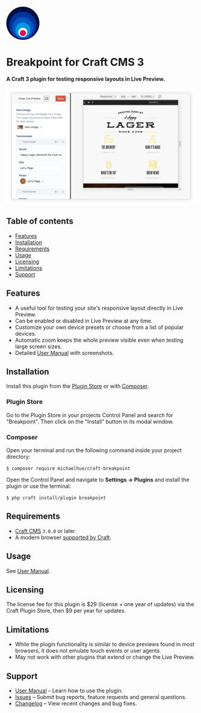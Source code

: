 ![Icon]

# Breakpoint for Craft CMS 3

**A Craft 3 plugin for testing responsive layouts in Live Preview.**

![Preview]

## Table of contents

-   [Features](#features)
-   [Installation](#installation)
-   [Requirements](#requirements)
-   [Usage](#usage)
-   [Licensing](#licensing)
-   [Limitations](#limitations)
-   [Support](#support)

## Features

-   A useful tool for testing your site's responsive layout directly in Live Preview.
-   Can be enabled or disabled in Live Preview at any time.
-   Customize your own device presets or choose from a list of popular devices.
-   Automatic zoom keeps the whole preview visible even when testing large screen sizes.
-   Detailed [User Manual] with screenshots.

## Installation

Install this plugin from the [Plugin Store](https://plugins.craftcms.com/breakpoint) or with [Composer](https://packagist.org/packages/michaelhue/craft-breakpoint).

### Plugin Store

Go to the Plugin Store in your projects Control Panel and search for "Breakpoint". Then click on the "Install" button in its modal window.

### Composer

Open your terminal and run the following command inside your project directory:

    $ composer require michaelhue/craft-breakpoint

Open the Control Panel and navigate to **Settings → Plugins** and install the plugin or use the terminal:

    $ php craft install/plugin breakpoint

## Requirements

-   [Craft CMS] `3.0.0` or later.
-   A modern browser [supported by Craft][browser requirements].

## Usage

See [User Manual].

## Licensing

The license fee for this plugin is $29 (license + one year of updates) via the Craft Plugin Store, then $9 per year for updates.

## Limitations

-   While the plugin functionality is similar to device previews found in most browsers, it does not emulate touch events or user agents.
-   May not work with other plugins that extend or change the Live Preview.

## Support

-   [User Manual] – Learn how to use the plugin.
-   [Issues] – Submit bug reports, feature requests and general questions.
-   [Changelog] – View recent changes and bug fixes.

[craft cms]: https://github.com/craftcms/cms/
[browser requirements]: https://docs.craftcms.com/v3/requirements.html#control-panel-browser-requirements
[user manual]: https://github.com/michaelhue/craft-breakpoint/tree/master/docs
[issues]: https://github.com/michaelhue/craft-breakpoint/issues
[changelog]: https://github.com/michaelhue/craft-breakpoint/blob/master/CHANGELOG.md
[icon]: https://raw.githubusercontent.com/michaelhue/craft-breakpoint/master/src/icon.svg?sanitize=true
[preview]: https://raw.githubusercontent.com/michaelhue/craft-breakpoint/master/docs/resources/preview.png
